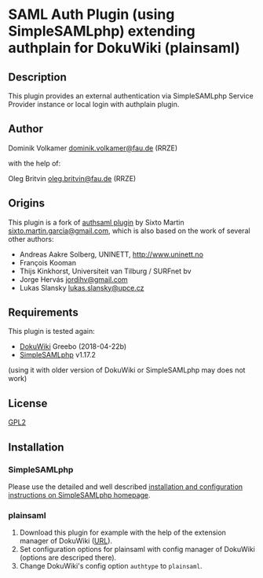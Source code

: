 # SAML Auth Plugin (using SimpleSAMLphp) extending authplain for DokuWiki (plainsaml) #

## Description ##

This plugin provides an external authentication via SimpleSAMLphp Service Provider instance or local login with authplain plugin.


## Author ##

Dominik Volkamer <dominik.volkamer@fau.de> (RRZE)

with the help of:

Oleg Britvin <oleg.britvin@fau.de> (RRZE)


## Origins ##

This plugin is a fork of [authsaml plugin](https://www.dokuwiki.org/plugin:authsaml) by Sixto Martin <sixto.martin.garcia@gmail.com>, which is also based on the work of several other authors:

- Andreas Aakre Solberg, UNINETT, http://www.uninett.no
- François Kooman
- Thijs Kinkhorst, Universiteit van Tilburg / SURFnet bv
- Jorge Hervás <jordihv@gmail.com>
- Lukas Slansky <lukas.slansky@upce.cz>


## Requirements ##

This plugin is tested again:

- [DokuWiki](https://www.dokuwiki.org) Greebo (2018-04-22b)
- [SimpleSAMLphp](https://simplesamlphp.org) v1.17.2

(using it with older version of DokuWiki or SimpleSAMLphp may does not work)


## License ##

[GPL2](http://www.gnu.org/licenses/gpl.html)


## Installation ##

### SimpleSAMLphp ###

Please use the detailed and well described [installation and configuration instructions on SimpleSAMLphp homepage](https://simplesamlphp.org/docs/stable/simplesamlphp-install).


### plainsaml ###

1. Download this plugin for example with the help of the extension manager of DokuWiki ([URL](https://github.com/dreieinhalb/dokuwiki-plugin-plainsaml/zipball/master)).
2. Set configuration options for plainsaml with config manager of DokuWiki (options are descriped there).
3. Change DokuWiki's config option `authtype` to `plainsaml`.
